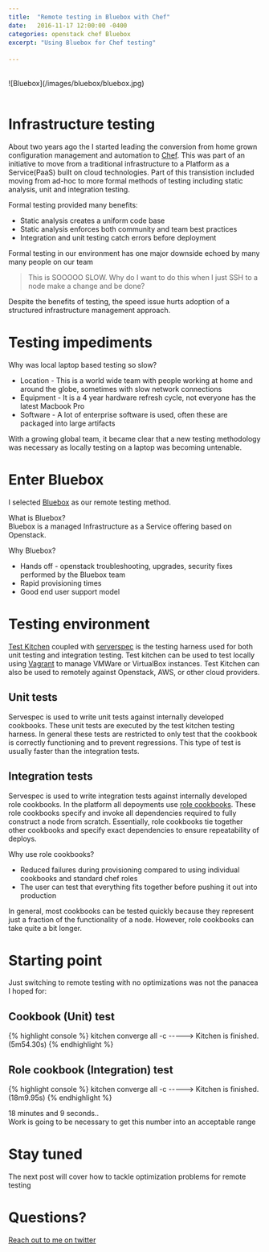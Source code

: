 ```yaml
---
title:  "Remote testing in Bluebox with Chef"
date:   2016-11-17 12:00:00 -0400
categories: openstack chef Bluebox
excerpt: "Using Bluebox for Chef testing"

---
```


<br>
![Bluebox](/images/bluebox/bluebox.jpg)
<br>
<br>

# Infrastructure testing
About two years ago the I started leading the conversion from home grown configuration management and automation to [Chef](https://www.chef.io/).  This was part of an initiative to move from a
traditional infrastructure to a Platform as a Service(PaaS) built on cloud technologies. Part of this transistion included moving from ad-hoc to more formal methods of testing including static analysis, unit and integration testing.  

Formal testing provided many benefits:

* Static analysis creates a uniform code base
* Static analysis enforces both community and team best practices
* Integration and unit testing catch errors before deployment

Formal testing in our environment has one major downside echoed by many many people on our team

> This is SOOOOO SLOW.  Why do I want to do this when I just SSH to a node make a change and be done?  

Despite the benefits of testing, the speed issue hurts adoption of a structured infrastructure management approach.  

# Testing impediments
Why was local laptop based testing so slow?

* Location - This is a world wide team with people working at home and around the globe, sometimes with slow network connections
* Equipment - It is a 4 year hardware refresh cycle, not everyone has the latest Macbook Pro  
* Software - A lot of enterprise software is used, often these are packaged into large artifacts

With a growing global team, it became clear that a new testing methodology was necessary as locally testing on a laptop was becoming untenable.

# Enter Bluebox
I selected [Bluebox](https://www.blueboxcloud.com/) as our remote testing method.  

What is Bluebox?<br>
Bluebox is a managed Infrastructure as a Service offering based on Openstack.

Why Bluebox?

* Hands off - openstack troubleshooting, upgrades, security fixes performed by the Bluebox team
* Rapid provisioning times
* Good end user support model  

# Testing environment
[Test Kitchen](http://kitchen.ci/) coupled with [serverspec](http://serverspec.org/) is the testing harness used for both unit testing and integration testing.  Test kitchen can be used to test locally using [Vagrant](https://www.vagrantup.com/) to manage VMWare or VirtualBox instances.  Test Kitchen can also be used to remotely against Openstack, AWS, or other cloud providers.

## Unit tests
Servespec is used to write unit tests against internally developed cookbooks.  These unit tests are executed by the test kitchen testing harness.  In general these tests are restricted to
only test that the cookbook is correctly functioning and to prevent regressions.  This type of test is usually faster than the integration tests.

## Integration tests
Servespec is used to write integration tests against internally developed role cookbooks. In the platform all depoyments use [role cookbooks](http://realityforge.org/code/2012/11/19/role-cookbooks-and-wrapper-cookbooks.html).  These role cookbooks specify and invoke all dependencies required to fully construct a node
from scratch.  Essentially, role cookbooks tie together other cookbooks and specify exact dependencies to ensure repeatability of deploys.

Why use role cookbooks?

* Reduced failures during provisioning compared to using individual cookbooks and standard chef roles
* The user can test that everything fits together before pushing it out into production

In general, most cookbooks can be tested quickly because they represent just a fraction of the functionality of a node.  However, role cookbooks can take quite a bit longer.  

# Starting point

Just switching to remote testing with no optimizations was not the panacea I hoped for:

## Cookbook (Unit) test
{% highlight console %}
kitchen converge all -c
<Output removed for brevisity>
-----> Kitchen is finished. (5m54.30s)
{% endhighlight %}


## Role cookbook (Integration) test
{% highlight console %}
kitchen converge all -c
<Output removed for brevity>
-----> Kitchen is finished. (18m9.95s)
{% endhighlight %}

18 minutes and 9 seconds..  
Work is going to be necessary to get this number into an acceptable range

# Stay tuned
The next post will cover how to tackle optimization problems for remote testing

# Questions?
[Reach out to me on twitter](https://twitter.com/boc_tothefuture)
